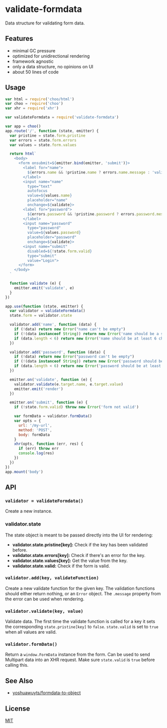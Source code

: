 # validate-formdata
Data structure for validating form data.

## Features
- minimal GC pressure
- optimized for unidirectional rendering
- framework agnostic
- only a data structure, no opinions on UI
- about 50 lines of code

## Usage
```js
var html = require('choo/html')
var choo = require('choo')
var xhr = require('xhr')

var validateFormdata = require('validate-formdata')

var app = choo()
app.route('/', function (state, emitter) {
  var pristine = state.form.pristine
  var errors = state.form.errors
  var values = state.form.values

  return html`
    <body>
      <form onsubmit=${emitter.bind(emitter, 'submit')}>
        <label for="name">
          ${errors.name && !pristine.name ? errors.name.message : 'valid'}
        </label>
        <input name="name"
          type="text"
          autofocus
          value=${values.name}
          placeholder="name"
          onchange=${validate}>
        <label for="password">
          ${errors.password && !pristine.password ? errors.password.message : 'valid'}
        </label>
        <input name="password"
          type="password"
          value=${values.password}
          placeholder="password"
          onchange=${validate}>
        <input name="submit"
          disabled=${!state.form.valid}
          type="submit"
          value="Login">
      </form>
    </body>
  `

  function validate (e) {
    emitter.emit('validate', e)
  }
})

app.use(function (state, emitter) {
  var validator = validateFormdata()
  state.form = validator.state

  validator.add('name', function (data) {
    if (!data) return new Error("name can't be empty")
    if (!(data instanceof String)) return new Error('name should be a string')
    if (data.length < 6) return new Error('name should be at least 6 characters')
  })

  validator.add('password', function (data) {
    if (!data) return new Error("password can't be empty")
    if (!(data instanceof String)) return new Error('password should be a string')
    if (data.length < 6) return new Error('password should be at least 6 characters')
  })

  emitter.on('validate', function (e) {
    validator.validate(e.target.name, e.target.value)
    emitter.emit('render')
  })

  emitter.on('submit', function (e) {
    if (!state.form.valid) throw new Error('form not valid')

    var formData = validator.formData()
    var opts = {
      url: '/my-url',
      method: 'POST',
      body: formData
    }
    xhr(opts, function (err, res) {
      if (err) throw err
      console.log(res)
    })
  })
})
app.mount('body')
```

## API
### `validator = validateFormdata()`
Create a new instance.

### validator.state
The state object is meant to be passed directly into the UI for rendering:

- __validator.state.pristine[key]:__ Check if the key has been validated before.
- __validator.state.errors[key]:__ Check if there's an error for the key.
- __validator.state.values[key]:__ Get the value from the key.
- __validator.state.valid:__ Check if the form is valid.

### `validator.add(key, validateFunction)`
Create a new validate function for the given key. The validation functions
should either return nothing, or an `Error` object. The `.message` property
from the error can be used when rendering.

### `validator.validate(key, value)`
Validate data. The first time the validate function is called for a key it sets
the corresponding `state.pristine[key]` to `false`. `state.valid` is set to
`true` when all values are valid.

### `validator.formData()`
Return a `window.FormData` instance from the form. Can be used to send
Multipart data into an XHR request. Make sure `state.valid` is `true` before
calling this.

## See Also
- [yoshuawuyts/formdata-to-object](https://github.com/yoshuawuyts/formdata-to-object/)

## License
[MIT](https://tldrlegal.com/license/mit-license)
